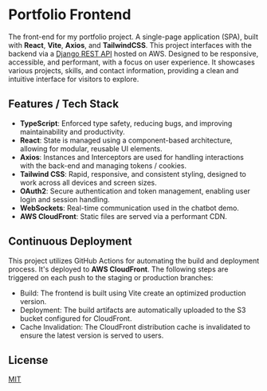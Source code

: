 
# Portfolio Frontend

The front-end for my portfolio project. A single-page application (SPA), built with **React**, **Vite**, **Axios**, and **TailwindCSS**. This project interfaces with the backend via a [Django REST API](https://github.com/PixelOmen/portfolio_api) hosted on AWS. Designed to be responsive, accessible, and performant, with a focus on user experience. It showcases various projects, skills, and contact information, providing a clean and intuitive interface for visitors to explore.

## Features / Tech Stack
- **TypeScript**: Enforced type safety, reducing bugs, and improving maintainability and productivity.
- **React**: State is managed using a component-based architecture, allowing for modular, reusable UI elements.
- **Axios**: Instances and Interceptors are used for handling interactions with the back-end and managing tokens / cookies.
- **Tailwind CSS**: Rapid, responsive, and consistent styling, designed to work across all devices and screen sizes.
- **OAuth2**: Secure authentication and token management, enabling user login and session handling.
- **WebSockets**: Real-time communication used in the chatbot demo.
- **AWS CloudFront**: Static files are served via a performant CDN.

## Continuous Deployment
This project utilizes GitHub Actions for automating the build and deployment process. It's deployed to **AWS CloudFront**. The following steps are triggered on each push to the staging or production branches:

- Build: The frontend is built using Vite create an optimized production version.
- Deployment: The build artifacts are automatically uploaded to the S3 bucket configured for CloudFront.
- Cache Invalidation: The CloudFront distribution cache is invalidated to ensure the latest version is served to users.

## License
[MIT](https://choosealicense.com/licenses/mit/)